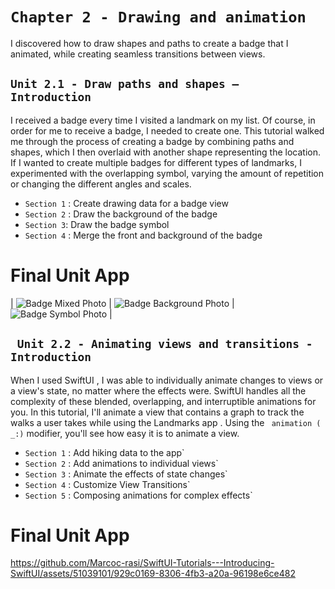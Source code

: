 # `Chapter 2 - Drawing and animation`

I discovered how to draw shapes and paths to create a badge that I animated, while creating seamless transitions between views.

## `Unit 2.1 - Draw paths and shapes – Introduction`

I received a badge every time I visited a landmark on my list. Of course, in order for me to receive a badge, I needed to create one. This tutorial walked me through the process of creating a badge by combining paths and shapes, which I then overlaid with another shape representing the location. If I wanted to create multiple badges for different types of landmarks, I experimented with the overlapping symbol, varying the amount of repetition or changing the different angles and scales.

- `Section 1` : Create drawing data for a badge view
- `Section 2` : Draw the background of the badge
- `Section 3`: Draw the badge symbol
- `Section 4` : Merge the front and background of the badge
  
# Final Unit App
| ![Badge Mixed Photo](https://github.com/Marcoc-rasi/SwiftUI-Tutorials---Introducing-SwiftUI/assets/51039101/4c907e68-47c6-41de-927d-91c4b7dfd714) | ![Badge Background Photo](https://github.com/Marcoc-rasi/SwiftUI-Tutorials---Introducing-SwiftUI/assets/51039101/d56b7b3f-8c47-43e9-b13f-d60fb05d5de4) | ![Badge Symbol Photo](https://github.com/Marcoc-rasi/SwiftUI-Tutorials---Introducing-SwiftUI/assets/51039101/2bfe6d0b-eb58-4910-81ce-863bec0d10d0) |



## ` Unit 2.2 - Animating views and transitions - Introduction`

When I used SwiftUI , I was able to individually animate changes to views or a view's state, no matter where the effects were. SwiftUI handles all the complexity of these blended, overlapping, and interruptible animations for you.
In this tutorial, I'll animate a view that contains a graph to track the walks a user takes while using the Landmarks app . Using the ` animation ( _:)` modifier, you'll see how easy it is to animate a view.

- `Section 1` : Add hiking data to the app`
- `Section 2` : Add animations to individual views`
- `Section 3` : Animate the effects of state changes`
- `Section 4` : Customize View Transitions`
- `Section 5` : Composing animations for complex effects`

# Final Unit App

https://github.com/Marcoc-rasi/SwiftUI-Tutorials---Introducing-SwiftUI/assets/51039101/929c0169-8306-4fb3-a20a-96198e6ce482


